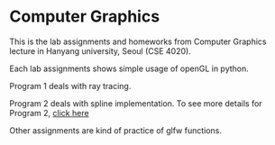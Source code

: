 # Computer Graphics

This is the lab assignments and homeworks from Computer Graphics lecture in Hanyang university, Seoul (CSE 4020).

Each lab assignments shows simple usage of openGL in python.

Program 1 deals with ray tracing.

Program 2 deals with spline implementation. To see more details for Program 2, [click here](https://github.com/hipiphock/Computer-Graphics/tree/master/program2)

Other assignments are kind of practice of glfw functions.
